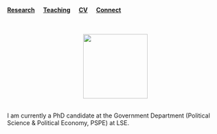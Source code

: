 [**Research**](Research.md) &nbsp; &nbsp; [**Teaching**](Teaching.md) &nbsp; &nbsp; [**CV**](CV.pdf) &nbsp; &nbsp; [**Connect**](Connect.md)
<br/>
<br/>
<br/>
<p align="center"><img src="sehoof.jpg" width="150"></p>
<br/>  
I am currently a PhD candidate at the Government Department (Political Science & Political Economy, PSPE) at LSE.
